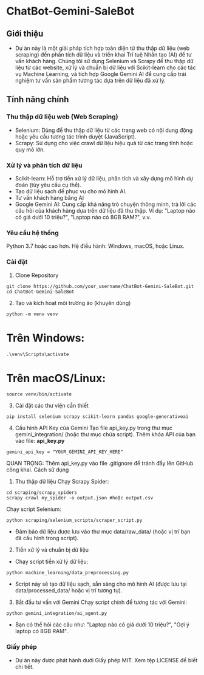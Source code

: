 # ChatBot-Gemini-SaleBot
## Giới thiệu
- Dự án này là một giải pháp tích hợp toàn diện từ thu thập dữ liệu (web scraping) đến phân tích dữ liệu và triển khai Trí tuệ Nhân tạo (AI) để tư vấn khách hàng. Chúng tôi sử dụng Selenium và Scrapy để thu thập dữ liệu từ các website, xử lý và chuẩn bị dữ liệu với Scikit-learn cho các tác vụ Machine Learning, và tích hợp Google Gemini AI để cung cấp trải nghiệm tư vấn sản phẩm tương tác dựa trên dữ liệu đã xử lý.

## Tính năng chính
### Thu thập dữ liệu web (Web Scraping)
- Selenium: Dùng để thu thập dữ liệu từ các trang web có nội dung động hoặc yêu cầu tương tác trình duyệt (JavaScript).
- Scrapy: Sử dụng cho việc crawl dữ liệu hiệu quả từ các trang tĩnh hoặc quy mô lớn.
### Xử lý và phân tích dữ liệu
- Scikit-learn: Hỗ trợ tiền xử lý dữ liệu, phân tích và xây dựng mô hình dự đoán (tùy yêu cầu cụ thể).
- Tạo dữ liệu sạch để phục vụ cho mô hình AI.
- Tư vấn khách hàng bằng AI
- Google Gemini AI: Cung cấp khả năng trò chuyện thông minh, trả lời các câu hỏi của khách hàng dựa trên dữ liệu đã thu thập.
Ví dụ: "Laptop nào có giá dưới 10 triệu?", "Laptop nào có 8GB RAM?", v.v.
### Yêu cầu hệ thống
Python 3.7 hoặc cao hơn.
Hệ điều hành: Windows, macOS, hoặc Linux.

### Cài đặt
1. Clone Repository 
```
git clone https://github.com/your_username/ChatBot-Gemini-SaleBot.git
cd ChatBot-Gemini-SaleBot
```
2. Tạo và kích hoạt môi trường ảo (khuyên dùng)
```
python -m venv venv
```
# Trên Windows:
```
.\venv\Scripts\activate
```
# Trên macOS/Linux:
```
source venv/bin/activate
```
3. Cài đặt các thư viện cần thiết
```
pip install selenium scrapy scikit-learn pandas google-generativeai
```
4. Cấu hình API Key của Gemini
Tạo file api_key.py trong thư mục gemini_integration/ (hoặc thư mục chứa script).
Thêm khóa API của bạn vào file:
**api_key.py**
```
gemini_api_key = "YOUR_GEMINI_API_KEY_HERE"
```
QUAN TRỌNG: Thêm api_key.py vào file .gitignore để tránh đẩy lên GitHub công khai.
Cách sử dụng
1. Thu thập dữ liệu
Chạy Scrapy Spider:
```
cd scraping/scrapy_spiders
scrapy crawl my_spider -o output.json #hoặc output.csv
```
Chạy script Selenium:
```
python scraping/selenium_scripts/scraper_script.py
```

- Đảm bảo dữ liệu được lưu vào thư mục data/raw_data/ (hoặc vị trí bạn đã cấu hình trong script).

2. Tiền xử lý và chuẩn bị dữ liệu
- Chạy script tiền xử lý dữ liệu:
```
python machine_learning/data_preprocessing.py
```
- Script này sẽ tạo dữ liệu sạch, sẵn sàng cho mô hình AI (được lưu tại data/processed_data/ hoặc vị trí tương tự).
3. Bắt đầu tư vấn với Gemini
Chạy script chính để tương tác với Gemini:
```
python gemini_integration/ai_agent.py
```
- Bạn có thể hỏi các câu như: "Laptop nào có giá dưới 10 triệu?", "Gợi ý laptop có 8GB RAM".

### Giấy phép
- Dự án này được phát hành dưới Giấy phép MIT. Xem tệp LICENSE để biết chi tiết.
